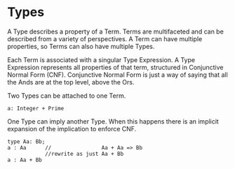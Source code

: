# Types

A Type describes a property of a Term.
Terms are multifaceted and can be described from a variety of perspectives.
A Term can have multiple properties, so Terms can also have multiple Types.

Each Term is associated with a singular Type Expression.
A Type Expression represents all properties of that term, structured in Conjunctive Normal Form (CNF).
Conjunctive Normal Form is just a way of saying that all the Ands are at the top level,
above the Ors.

Two Types can be attached to one Term.

```lsts
a: Integer + Prime
```

One Type can imply another Type. When this happens there is an implicit expansion of the implication to enforce CNF.

```lsts
type Aa: Bb;
a : Aa      //                Aa + Aa => Bb
            //rewrite as just Aa + Bb
a : Aa + Bb
```
